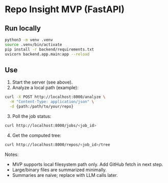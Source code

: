# Repo Insight MVP (FastAPI)

## Run locally

```bash
python3 -m venv .venv
source .venv/bin/activate
pip install -r backend/requirements.txt
uvicorn backend.app.main:app --reload
```

## Use

1. Start the server (see above).
2. Analyze a local path (example):

```bash
curl -X POST http://localhost:8000/analyze \
  -H "Content-Type: application/json" \
  -d {path:/path/to/your/repo}
```

3. Poll the job status:

```bash
curl http://localhost:8000/jobs/<job_id>
```

4. Get the computed tree:

```bash
curl http://localhost:8000/repos/<job_id>/tree
```

Notes:
- MVP supports local filesystem path only. Add GitHub fetch in next step.
- Large/binary files are summarized minimally.
- Summaries are naive; replace with LLM calls later.

